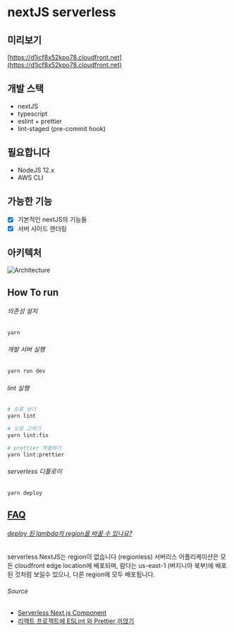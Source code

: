 # nextJS serverless

## 미리보기
[https://d1icf8x52kpo78.cloudfront.net](https://d1icf8x52kpo78.cloudfront.net)

## 개발 스택

- nextJS
- typescript
- eslint + prettier
- lint-staged (pre-commit hook)

## 필요합니다

- NodeJS 12.x
- AWS CLI

## 가능한 기능
- [x] 기본적인 nextJS의 기능들
- [x] 서버 사이드 렌더링

## 아키텍처

![Architecture](https://github.com/serverless-nextjs/serverless-next.js/raw/master/img/arch_no_grid.png)

## How To run

###### 의존성 설치
```bash
yarn
```

###### 개발 서버 실행
```bash
yarn run dev
```

###### lint 실행
```bash
# 오류 보기
yarn lint

# 오류 고치기
yarn lint:fix

# prettier 적용하기
yarn lint:prettier
```

###### serverless 디플로이
```bash
yarn deploy
```

## [FAQ](https://github.com/serverless-nextjs/serverless-next.js#my-lambda-is-deployed-to-us-east-1-how-can-i-deploy-it-to-another-region)

###### [deploy 된 lambda의 region을 바꿀 수 있나요?](https://github.com/serverless-nextjs/serverless-next.js#my-lambda-is-deployed-to-us-east-1-how-can-i-deploy-it-to-another-region)
serverless NextJS는 region이 없습니다 (regionless) 서버리스 어플리케이션은 모든 cloudfront edge location에 배포되며,
람다는 us-east-1 (버지니아 북부)에 배포된 것처럼 보일수 있으나, 다른 region에 모두 배포됩니다.

###### Source

- [Serverless Next.js Component](https://github.com/serverless-nextjs/serverless-next.js#readme)
- [리액트 프로젝트에 ESLint 와 Prettier 끼얹기](https://velog.io/@velopert/eslint-and-prettier-in-react)
